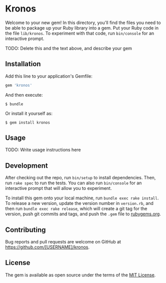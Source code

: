 # Kronos

Welcome to your new gem! In this directory, you'll find the files you need to be able to package up your Ruby library into a gem. Put your Ruby code in the file `lib/kronos`. To experiment with that code, run `bin/console` for an interactive prompt.

TODO: Delete this and the text above, and describe your gem

## Installation

Add this line to your application's Gemfile:

```ruby
gem 'kronos'
```

And then execute:

    $ bundle

Or install it yourself as:

    $ gem install kronos

## Usage

TODO: Write usage instructions here

## Development

After checking out the repo, run `bin/setup` to install dependencies. Then, run `rake spec` to run the tests. You can also run `bin/console` for an interactive prompt that will allow you to experiment.

To install this gem onto your local machine, run `bundle exec rake install`. To release a new version, update the version number in `version.rb`, and then run `bundle exec rake release`, which will create a git tag for the version, push git commits and tags, and push the `.gem` file to [rubygems.org](https://rubygems.org).

## Contributing

Bug reports and pull requests are welcome on GitHub at https://github.com/[USERNAME]/kronos.

## License

The gem is available as open source under the terms of the [MIT License](http://opensource.org/licenses/MIT).
